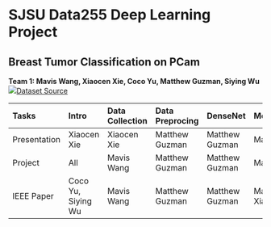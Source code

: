 # SJSU Data255 Deep Learning Project
## Breast Tumor Classification on PCam
<b>Team 1: Mavis Wang, Xiaocen Xie, Coco Yu, Matthew Guzman, Siying Wu</b>
<img src= 'https://github.com/basveeling/pcam/blob/master/pcam.jpg?raw=true'><a href='https://github.com/basveeling/pcam'>Dataset Source</a></img>

|Tasks         | Intro                           | Data Collection | Data Preprocing | DenseNet | MobileNetV2 | ResNet-50 | Discussion |
|:------------ | :------------------------------ | :-------------- | :-------------- | :------- | :---------- | :-------- | :---------|
|Presentation  | Xiaocen Xie | Xiaocen Xie | Matthew Guzman | Matthew Guzman | Mavis Wang | Siying Wu | Coco | 
|Project       | All | Mavis Wang | Matthew Guzman | Matthew Guzman | Mavis Wang | Siying Wu | All | 
|IEEE Paper    | Coco Yu, Siying Wu | Mavis Wang | Matthew Guzman | Matthew Guzman | Mavis Wang, Xiaucen Xie | Siying Wu | Coco |
